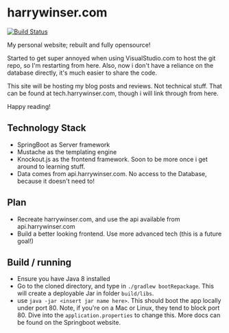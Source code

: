 # harrywinser.com
[![Build Status](https://travis-ci.org/Hazz223/harrywinser.com.svg?branch=master)](https://travis-ci.org/Hazz223/harrywinser.com)

My personal website; rebuilt and fully opensource!

Started to get super annoyed when using VisualStudio.com to host the git repo, so I'm restarting from here.
Also, now i don't have a reliance on the database directly, it's much easier to share the code.

This site will be hosting my blog posts and reviews. Not technical stuff. That can be found at
tech.harrywinser.com, though i will link through from here.

Happy reading!

## Technology Stack
- SpringBoot as Server framework
- Mustache as the templating engine
- Knockout.js as the frontend framework. Soon to be more once i get around to learning stuff.
- Data comes from api.harrywinser.com. No access to the Database, because it doesn't need to!

## Plan
- Recreate harrywinser.com, and use the api available from api.harrywinser.com
- Build a better looking frontend. Use more advanced tech (this is a future goal!)

## Build / running
- Ensure you have Java 8 installed
- Go to the cloned directory, and type in `./gradlew bootRepackage`. This will create a deployable Jar in folder `build/libs`.
- use `java -jar <insert jar name here>`. This should boot the app locally under port 80. Note, if you're on a Mac or Linux, they
tend to block port 80. Dive into the `application.properties` to change this. More docs can be found on the Springboot website.


